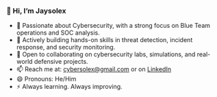 ### 👋 Hi, I’m Jaysolex

- 🔐 Passionate about Cybersecurity, with a strong focus on Blue Team operations and SOC analysis.
- 🧠 Actively building hands-on skills in threat detection, incident response, and security monitoring.
- 🤝 Open to collaborating on cybersecurity labs, simulations, and real-world defensive projects.
- 📫 Reach me at: cybersolex@gmail.com or on [LinkedIn](https://www.linkedin.com/in/Solomon-James-Cyber)
- 😄 Pronouns: He/Him
- ⚡ Always learning. Always improving.

<!---
Jaysolex/Jaysolex is a ✨ special ✨ repository because its `README.md` (this file) appears on your GitHub profile.
You can click the Preview link to take a look at your changes.
--->
